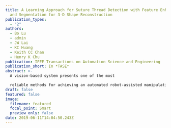 ```yaml
---
title: A Learning Approach for Suture Thread Detection with Feature Enhancement
  and Segmentation for 3-D Shape Reconstruction
publication_types:
  - "2"
authors:
  - Bo Lu
  - admin
  - JW Lai
  - KC Huang
  - Keith CC Chan
  - Henry K Chu
publication: IEEE Transactions on Automation Science and Engineering
publication_short: In *TASE*
abstract: >-
  A vision-based system presents one of the most

  reliable methods for achieving an automated robot-assisted manipulation associated with surgical knot tying. However, some challenges in suture thread detection and automated suture thread grasping significantly hinder the realization of a fully automated surgical knot tying. In this article, we propose a novel algorithm that can be used for computing the 3-D coordinates of a suture thread in knot tying. After proper training with our data set, we built a deep-learning model for accurately locating the suture’s tip. By applying a Hessian-based filter with multiscale parameters, the environmental noises can be eliminated while preserving the suture thread information. A multistencils fast marching method was then employed to segment the suture thread, and a precise stereomatching algorithm was implemented to compute the 3-D coordinates of this thread. Experiments associated with the precision of the deep-learning model, the robustness of the 2-D segmentation approach, and the overall accuracy of 3-D coordinate computation of the suture thread were conducted in various scenarios, and the results quantitatively validate the feasibility and reliability of the entire scheme for automated 3-D shape reconstruction.
draft: false
featured: false
image:
  filename: featured
  focal_point: Smart
  preview_only: false
date: 2019-06-11T14:04:50.243Z
---
```

